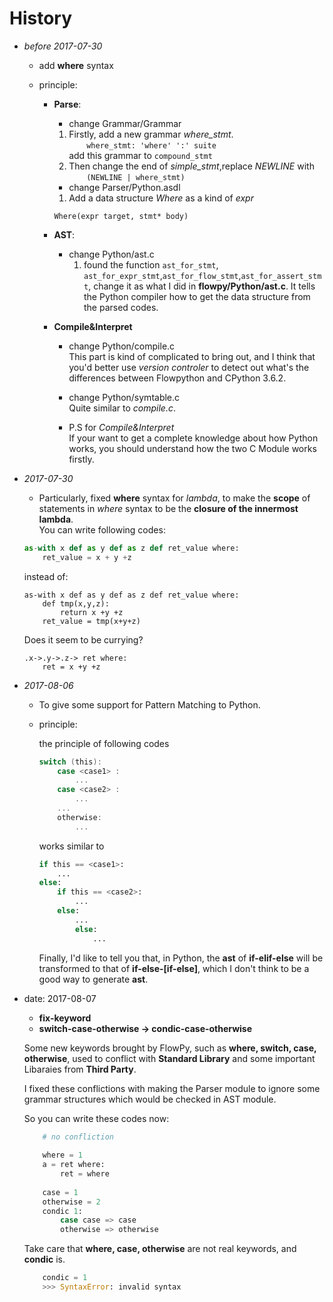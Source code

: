 # **History**

- *before 2017-07-30*
    - add **where** syntax
    - principle:
        
        - **Parse**:
            - change Grammar/Grammar
            1. Firstly, add a new grammar *where_stmt*.  
            &emsp;&emsp;``where_stmt: 'where' ':' suite``  
            add this grammar to `compound_stmt`
            2. Then change the end of *simple_stmt*,replace *NEWLINE* with   
            &emsp;&emsp;``(NEWLINE | where_stmt)``
            - change Parser/Python.asdl
            1. Add a data structure *Where* as a kind of *expr*  
            ```
            Where(expr target, stmt* body)
            ```
             
        - **AST**:
            - change Python/ast.c
                1. found the function `ast_for_stmt`, `ast_for_expr_stmt`,`ast_for_flow_stmt`,`ast_for_assert_stmt`, change it as what I did in **flowpy/Python/ast.c**. It tells the Python compiler how to get the data structure from the parsed codes.
        - **Compile&Interpret**
            - change Python/compile.c  
                This part is kind of complicated to bring out, and I think that you'd better use *version controler* to detect out what's the differences between Flowpython and CPython 3.6.2.
            - change Python/symtable.c  
                Quite similar to *compile.c*. 
            
            - P.S for *Compile&Interpret*  
                If your want to get a complete knowledge about how Python works, you should understand how the two C Module works firstly.
    

- *2017-07-30*
    - Particularly, fixed **where** syntax for *lambda*, to make the **scope** of statements in *where* syntax to be the **closure of the innermost lambda**.  
    You can write following codes:
    ```python
    as-with x def as y def as z def ret_value where:
        ret_value = x + y +z
    ```
    instead of:
    ```
    as-with x def as y def as z def ret_value where:
        def tmp(x,y,z):
            return x +y +z
        ret_value = tmp(x+y+z) 
    ```
    Does it seem to be currying?
    ```
    .x->.y->.z-> ret where:
        ret = x +y +z
    ```
- *2017-08-06*
    - To give some support for Pattern Matching to Python.
    - principle:

        the principle of following codes 
        ```C  
        switch (this):
            case <case1> : 
                ...
            case <case2> :
                ...
            ...
            otherwise:
                ...
        ```
        works similar to
        ```python
        if this == <case1>:
            ...
        else:
            if this == <case2>:
                ...
            else:
                ...
                else:
                    ...
        ```
        Finally, I'd like to tell you that, in Python,
        the **ast** of **if-elif-else** will be transformed to that of **if-else-[if-else]**, which I don't think to be a good way to generate **ast**. 

- <span id="fix-keyword">date: 2017-08-07</span>
    * **fix-keyword**
    * **switch-case-otherwise -> condic-case-otherwise**

    Some new keywords brought by FlowPy, such as **where, switch, case, otherwise**, used to conflict with **Standard Library**
    and some important Libaraies from **Third Party**.

    I fixed these conflictions with making the Parser module to ignore some grammar structures which would be checked in AST module.   

    So you can write these codes now:

    ```python
        # no confliction
        
        where = 1
        a = ret where:
            ret = where
        
        case = 1
        otherwise = 2
        condic 1:
            case case => case 
            otherwise => otherwise
    ```

    Take care that **where, case, otherwise** are not real keywords, and **condic** is.

    ```python
        condic = 1
        >>> SyntaxError: invalid syntax
    ```












            
            





           






